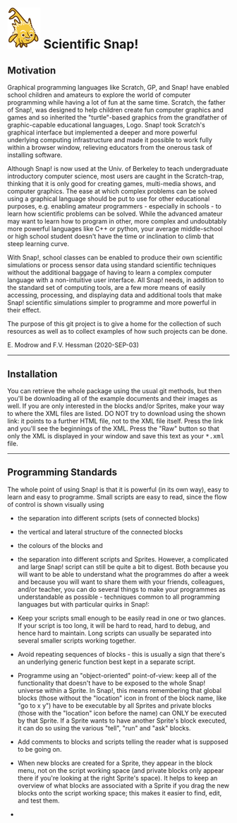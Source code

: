 # <img alt="scientific-snap icon" src="./images/einstein_snap.png" width="75"/> Scientific Snap!

## Motivation

Graphical programming languages like Scratch, GP, and Snap! have enabled school children and amateurs to explore the world of computer programming while having a lot of fun at the same time. Scratch, the father of Snap!, was designed to help children create fun computer graphics and games and so inherited the "turtle"-based graphics from the grandfather of graphic-capable educational languages, Logo. Snap! took Scratch's graphical interface but implemented a deeper and more powerful underlying computing infrastructure and made it possible to work fully within a browser window, relieving educators from the onerous task of installing software.

Although Snap! is now used at the Univ. of Berkeley to teach undergraduate introductory computer science, most users are caught in the Scratch-trap, thinking that it is only good for creating games, multi-media shows, and computer graphics.  The ease at which complex problems can be solved using a graphical language should be put to use for other educational purposes, e.g. enabling amateur programmers - especially in schools - to learn how scientific problems can be solved.  While the advanced amateur may want to learn how to program in other, more complex and undoubtably more powerful languages like C++ or python, your average middle-school or high school student doesn't have the time or inclination to climb that steep learning curve.

With Snap!, school classes can be enabled to produce their own scientific simulations or process sensor data using standard scientific techniques without the additional baggage of having to learn a complex computer language with a non-intuitive user interface. All Snap! needs, in addition to the standard set of computing tools, are a few more means of easily accessing, processing, and displaying data and additional tools that make Snap! scientific simulations simpler to programme and more powerful in their effect.

The purpose of this git project is to give a home for the collection of such resources as well as to collect examples of how such projects can be done.

E. Modrow and F.V. Hessman (2020-SEP-03)

---

## Installation

You can retrieve the whole package using the usual git methods, but then you'll be downloading all of the example documents and their images as well.  If you are only interested in the blocks and/or Sprites, make your way to where the XML files are listed.  DO NOT try to download using the shown link: it points to a further HTML file, not to the XML file itself.  Press the link and you'll see the beginnings of the XML.  Press the "Raw" button so that only the XML is displayed in your window and save this text as your <tt>\*.xml</tt> file.

---

## Programming Standards

The whole point of using Snap! is that it is powerful (in its own way), easy to learn and easy to programme. Small scripts are easy to read, since the flow of control is shown visually using
- the separation into different scripts (sets of connected blocks)
- the vertical and lateral structure of the connected blocks
- the colours of the blocks and
- the separation into different scripts and Sprites.
However, a complicated and large Snap! script can still be quite a bit to digest.  Both because you will want to be able to understand what the programmes do after a week and because you will want to share them with your friends, colleagues, and/or teacher, you can do several things to make your programmes as understandable as possible - techniques common to all programming languages but with particular quirks in Snap!:
- Keep your scripts small enough to be easily read in one or two glances. If your script is too long, it will be hard to read, hard to debug, and hence hard to maintain.  Long scripts can usually be separated into several smaller scripts working together.
- Avoid repeating sequences of blocks - this is usually a sign that there's an underlying generic function best kept in a separate script.
- Programme using an "object-oriented" point-of-view: keep all of the functionality that doesn't have to be exposed to the whole Snap! universe within a Sprite.  In Snap!, this means remembering that global blocks (those without the "location" icon in front of the block name, like "go to x y") have to be executable by all Sprites and private blocks (those with the "location" icon before the name) can ONLY be executed by that Sprite.  If a Sprite wants to have another Sprite's block executed, it can do so using the various "tell", "run" and "ask" blocks.
- Add comments to blocks and scripts telling the reader what is supposed to be going on.
- When new blocks are created for a Sprite, they appear in the block menu, not on the script working space (and private blocks only appear there if you're looking at the right Sprite's space). It helps to keep an overview of what blocks are associated with a Sprite if you drag the new blocks onto the script working space; this makes it easier to find, edit, and test them.

- 
